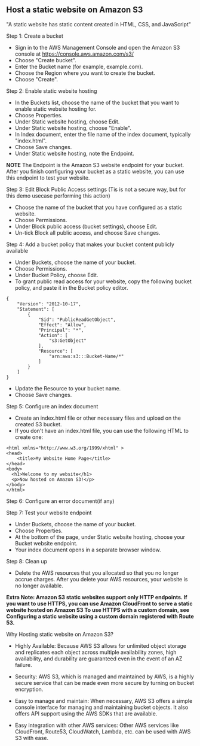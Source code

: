 ## Host a static website on Amazon S3
"A static website has static content created in HTML, CSS, and JavaScript"

Step 1: Create a bucket

- Sign in to the AWS Management Console and open the Amazon S3 console at https://console.aws.amazon.com/s3/
- Choose "Create bucket".
- Enter the Bucket name (for example, example.com).
- Choose the Region where you want to create the bucket.
- Choose "Create".


Step 2: Enable static website hosting
- In the Buckets list, choose the name of the bucket that you want to enable static website hosting for.
- Choose Properties.
- Under Static website hosting, choose Edit.
- Under Static website hosting, choose "Enable".
- In Index document, enter the file name of the index document, typically "index.html".
- Choose Save changes.
- Under Static website hosting, note the Endpoint.

**NOTE** The Endpoint is the Amazon S3 website endpoint for your bucket. After you finish configuring your bucket as a static website, you can use this endpoint to test your website.


Step 3: Edit Block Public Access settings (Tis is not a secure way, but for this demo usecase performing this action)
- Choose the name of the bucket that you have configured as a static website.
- Choose Permissions.
- Under Block public access (bucket settings), choose Edit.
- Un-tick Block all public access, and choose Save changes.


Step 4: Add a bucket policy that makes your bucket content publicly available

- Under Buckets, choose the name of your bucket.
- Choose Permissions.
- Under Bucket Policy, choose Edit.
- To grant public read access for your website, copy the following bucket policy, and paste it in the Bucket policy editor.

```
{
    "Version": "2012-10-17",
    "Statement": [
        {
            "Sid": "PublicReadGetObject",
            "Effect": "Allow",
            "Principal": "*",
            "Action": [
                "s3:GetObject"
            ],
            "Resource": [
                "arn:aws:s3:::Bucket-Name/*"
            ]
        }
    ]
}
```
- Update the Resource to your bucket name.
- Choose Save changes.


Step 5: Configure an index document
- Create an index.html file or other necessary files and upload on the created S3 bucket.
- If you don't have an index.html file, you can use the following HTML to create one:
```
<html xmlns="http://www.w3.org/1999/xhtml" >
<head>
    <title>My Website Home Page</title>
</head>
<body>
  <h1>Welcome to my website</h1>
  <p>Now hosted on Amazon S3!</p>
</body>
</html>
```

Step 6: Configure an error document(if any)


Step 7: Test your website endpoint
- Under Buckets, choose the name of your bucket.
- Choose Properties.
- At the bottom of the page, under Static website hosting, choose your Bucket website endpoint.
- Your index document opens in a separate browser window.


Step 8: Clean up
- Delete the AWS resources that you allocated so that you no longer accrue charges. After you delete your AWS resources, your website is no longer available.

**Extra Note: Amazon S3 static websites support only HTTP endpoints.
If you want to use HTTPS, you can use Amazon CloudFront to serve a static website hosted on Amazon S3
To use HTTPS with a custom domain, see Configuring a static website using a custom domain registered with Route 53.**

Why Hosting static website on Amazon S3?

+ Highly Available: Because AWS S3 allows for unlimited object storage and replicates each object across multiple availability zones, high availability, and durability are guaranteed even in the event of an AZ failure.
+ Security: AWS S3, which is managed and maintained by AWS, is a highly secure service that can be made even more secure by turning on bucket encryption.

+ Easy to manage and maintain: When necessary, AWS S3 offers a simple console interface for managing and maintaining bucket objects. It also offers API support using the AWS SDKs that are available.

+ Easy integration with other AWS services: Other AWS services like CloudFront, Route53, CloudWatch, Lambda, etc. can be used with AWS S3 with ease.